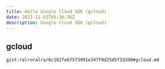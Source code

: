 ```yaml
---
title: Hello Google Cloud SDK (gcloud)
date: 2021-11-03T05:36:36Z
description: Google Cloud SDK (gcloud)
---
```


## gcloud
`gist:rolroralra/6c182fe67573991e347f9d25d5f332d0#gcloud.md`
